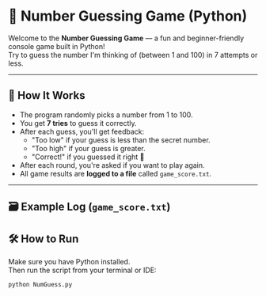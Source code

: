 # 🎯 Number Guessing Game (Python)

Welcome to the **Number Guessing Game** — a fun and beginner-friendly console game built in Python!  
Try to guess the number I'm thinking of (between 1 and 100) in 7 attempts or less.

---

## 🧠 How It Works

- The program randomly picks a number from 1 to 100.
- You get **7 tries** to guess it correctly.
- After each guess, you'll get feedback:
  - "Too low" if your guess is less than the secret number.
  - "Too high" if your guess is greater.
  - "Correct!" if you guessed it right 🎉
- After each round, you're asked if you want to play again.
- All game results are **logged to a file** called `game_score.txt`.

---

## 🗃 Example Log (`game_score.txt`)

## 🛠 How to Run

Make sure you have Python installed.  
Then run the script from your terminal or IDE:

```bash
python NumGuess.py
